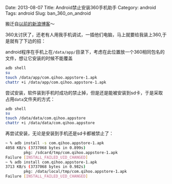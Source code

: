 Date: 2013-08-07
Title: Android禁止安装360手机助手
Category: android
Tags: android
Slug: ban_360_on_android

搬迁自[以前的新浪博客](http://blog.sina.com.cn/s/blog_76db5e270101ozui.html)～


360太讨厌了，还老有人用我手机调试，一插他们电脑，马上就要给我装上360,于是就有了下边的招：

android程序在手机上在`/data/app/`目录下，考虑在此位置放一个360相同包名的文件，想让它安装的时候不能覆盖
```sh
adb shell
su
touch /data/app/com.qihoo.appstore-1.apk
chattr +i /data/app/com.qihoo.appstore-1.apk
```

尝试安装，软件装到手机时成功的禁止掉，但是还是能被安装到sd卡，于是采取占用`data`文件夹的方式：
```sh
adb shell
su
touch /data/data/com.qihoo.appstore
chattr +i /data/data/com.qihoo.appstore
```

再尝试安装，无论是安装到手机还是sd卡都被禁止了：
```sh
~ % adb install -s com.qihoo.appstore-1.apk
4058 KB/s (3737068 bytes in 0.899s)
        pkg: /sdcard/tmp/com.qihoo.appstore-1.apk
Failure [INSTALL_FAILED_UID_CHANGED]
~ % adb install com.qihoo.appstore-1.apk
3713 KB/s (3737068 bytes in 0.982s)
        pkg: /data/local/tmp/com.qihoo.appstore-1.apk
Failure [INSTALL_FAILED_UID_CHANGED]
```